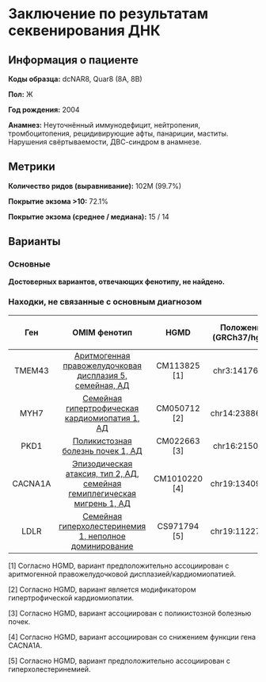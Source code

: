 # Заключение по результатам секвенирования ДНК

## Информация о пациенте

**Коды образца:** dcNAR8, Quar8 (8A, 8B)

**Пол:** Ж

**Год рождения:** 2004

**Анамнез:** Неуточнённый иммунодефицит, нейтропения, тромбоцитопения, рецидивирующие афты, панариции, маститы. Нарушения свёртываемости, ДВС-синдром в анамнезе.

## Метрики

**Количество ридов (выравнивание):** 102M (99.7%)

**Покрытие экзома >10:** 72.1%

**Покрытие экзома (среднее / медиана):** 15 / 14

## Варианты

### Основные

**Достоверных вариантов, отвечающих фенотипу, не найдено.**

### Находки, не связанные с основным диагнозом

| Ген    | OMIM фенотип | HGMD | Положение (GRCh37/hg19)   | Референс | Замена | Генотип | Экзон | Тип замены | Частота аллеля | Глубина прочтения (Ref/Alt) |
|:------:|:------------:|:----:|:-------------------------:|:--------:|:------:|:-------:|:-----:|:----------:|:--------------:|:---------------------------:|
| TMEM43 | [Аритмогенная правожелудочковая дисплазия 5, семейная, АД](https://omim.org/entry/604400) | CM113825 [1] | chr3:14176670 | C | T | Гетерозигота | 9/12 | Несинонимичная замена | [0.0005](https://www.ncbi.nlm.nih.gov/snp/rs367910936) | 16 (7/9) |
| MYH7 | [Семейная гипертрофическая кардиомиопатия 1, АД](https://omim.org/entry/192600) | CM050712 [2] | chr14:23886409 | G | C | Гетерозигота | 32/40 | Несинонимичная замена | [0.0156](https://www.ncbi.nlm.nih.gov/snp/rs3729823) | 19 (8/11) |
| PKD1 | [Поликистозная болезнь почек 1, АД](https://omim.org/entry/173900) | CM022663 [3] | chr16:2150466 | T | A | Гетерозигота | 27/46 | Несинонимичная замена | [0.00293](https://www.ncbi.nlm.nih.gov/snp/rs139945204) | 16 (8/8) |
| CACNA1A | [Эпизодическая атаксия, тип 2, АД](https://omim.org/entry/108500), [семейная гемиплегическая мигрень 1, АД](https://omim.org/entry/141500) | CM1010220 [4] | chr19:13409407 | C | T | Гетерозигота | 19/47 | Несинонимичная замена | [0.005452](https://www.ncbi.nlm.nih.gov/snp/rs16024) | 17 (7/10) |
| LDLR | [Семейная гиперхолестеринемия 1, неполное доминирование](https://omim.org/entry/143890) | CS971794 [5] | chr19:11227525 | G | A | Гетерозигота | 12/18 | Сплайсинг | [0.037](https://www.ncbi.nlm.nih.gov/snp/rs17248882) | 16 (6/10) |

[1] Согласно HGMD, вариант предположительно ассоциирован с аритмогенной правожелудочковой дисплазией/кардиомиопатией.

[2] Согласно HGMD, вариант является модификатором гипертрофической кардиомиопатии.

[3] Согласно HGMD, вариант ассоциирован с поликистозной болезнью почек.

[4] Согласно HGMD, вариант ассоциирован со снижением функции гена CACNA1A.

[5] Согласно HGMD, вариант предположительно ассоциирован с гиперхолестеринемией.
